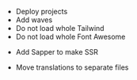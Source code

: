 - Deploy projects
- Add waves
- Do not load whole Tailwind
- Do not load whole Font Awesome
* Add Sapper to make SSR
- Move translations to separate files
